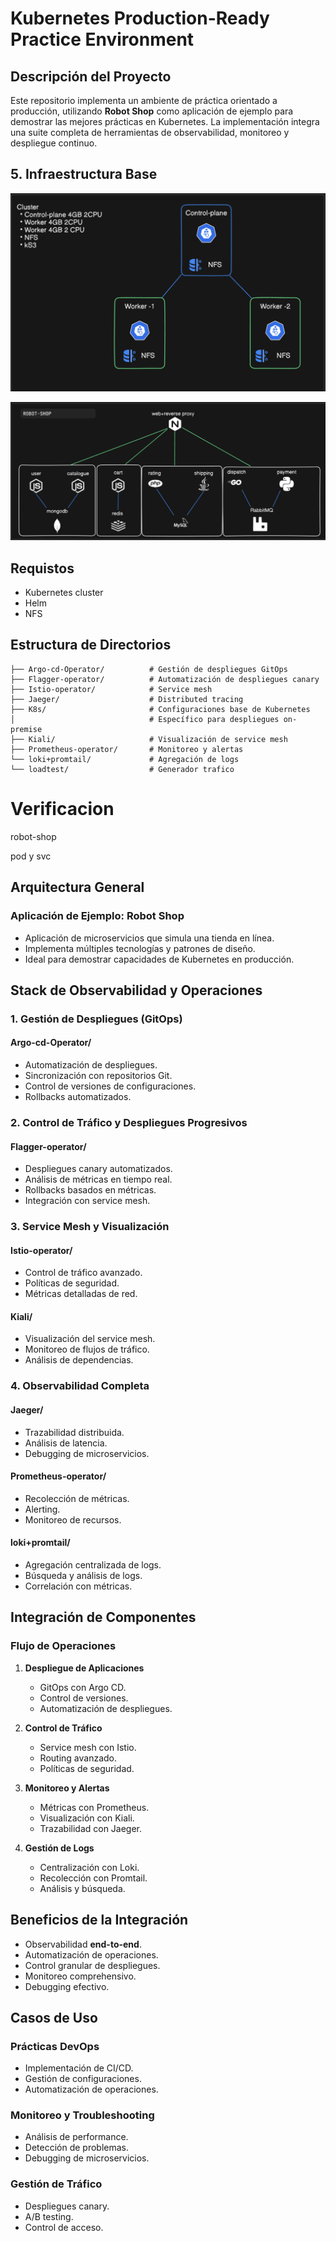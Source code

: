 # Kubernetes Production-Ready Practice Environment

## Descripción del Proyecto

Este repositorio implementa un ambiente de práctica orientado a producción, utilizando **Robot Shop** como aplicación de ejemplo para demostrar las mejores prácticas en Kubernetes. La implementación integra una suite completa de herramientas de observabilidad, monitoreo y despliegue continuo.

## 5. Infraestructura Base

![pod-prometheus](https://github.com/Andherson333333/robot-shop/blob/master/image/robot-shop-2.png)

![pod-prometheus](https://github.com/Andherson333333/robot-shop/blob/master/image/robot-shop-1.png)

## Requistos

- Kubernetes cluster
- Helm
- NFS

## Estructura de Directorios
```
├── Argo-cd-Operator/          # Gestión de despliegues GitOps
├── Flagger-operator/          # Automatización de despliegues canary
├── Istio-operator/            # Service mesh 
├── Jaeger/                    # Distributed tracing
├── K8s/                       # Configuraciones base de Kubernetes
│                              # Específico para despliegues on-premise
├── Kiali/                     # Visualización de service mesh
├── Prometheus-operator/       # Monitoreo y alertas
└── loki+promtail/             # Agregación de logs
└── loadtest/                  # Generador trafico
```

# Verificacion

robot-shop

pod y svc

## Arquitectura General

### Aplicación de Ejemplo: **Robot Shop**
- Aplicación de microservicios que simula una tienda en línea.
- Implementa múltiples tecnologías y patrones de diseño.
- Ideal para demostrar capacidades de Kubernetes en producción.

## Stack de Observabilidad y Operaciones

### 1. Gestión de Despliegues (GitOps)
#### **Argo-cd-Operator/**
- Automatización de despliegues.
- Sincronización con repositorios Git.
- Control de versiones de configuraciones.
- Rollbacks automatizados.

### 2. Control de Tráfico y Despliegues Progresivos
#### **Flagger-operator/**
- Despliegues canary automatizados.
- Análisis de métricas en tiempo real.
- Rollbacks basados en métricas.
- Integración con service mesh.

### 3. Service Mesh y Visualización
#### **Istio-operator/**
- Control de tráfico avanzado.
- Políticas de seguridad.
- Métricas detalladas de red.

#### **Kiali/**
- Visualización del service mesh.
- Monitoreo de flujos de tráfico.
- Análisis de dependencias.

### 4. Observabilidad Completa
#### **Jaeger/**
- Trazabilidad distribuida.
- Análisis de latencia.
- Debugging de microservicios.

#### **Prometheus-operator/**
- Recolección de métricas.
- Alerting.
- Monitoreo de recursos.

#### **loki+promtail/**
- Agregación centralizada de logs.
- Búsqueda y análisis de logs.
- Correlación con métricas.

## Integración de Componentes

### Flujo de Operaciones
1. **Despliegue de Aplicaciones**
   - GitOps con Argo CD.
   - Control de versiones.
   - Automatización de despliegues.

2. **Control de Tráfico**
   - Service mesh con Istio.
   - Routing avanzado.
   - Políticas de seguridad.

3. **Monitoreo y Alertas**
   - Métricas con Prometheus.
   - Visualización con Kiali.
   - Trazabilidad con Jaeger.

4. **Gestión de Logs**
   - Centralización con Loki.
   - Recolección con Promtail.
   - Análisis y búsqueda.

## Beneficios de la Integración

- Observabilidad **end-to-end**.
- Automatización de operaciones.
- Control granular de despliegues.
- Monitoreo comprehensivo.
- Debugging efectivo.

## Casos de Uso

### **Prácticas DevOps**
- Implementación de CI/CD.
- Gestión de configuraciones.
- Automatización de operaciones.

### **Monitoreo y Troubleshooting**
- Análisis de performance.
- Detección de problemas.
- Debugging de microservicios.

### **Gestión de Tráfico**
- Despliegues canary.
- A/B testing.
- Control de acceso.
